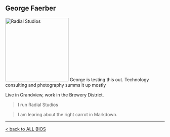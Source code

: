 ## George Faerber
<img src="https://radialpayments.com/wp-content/uploads/2017/01/radialpay-logo.png" alt="Radial Studios" width="200"/>
George is testing this out.  Technology consulting and photography summs it up mostly

Live in Grandview, work in the Brewery District.

> I run Radial Studios

> I am learing about the right carrot in Markdown. 

---------
[< back to ALL BIOS](ALL_BIOS.md)
